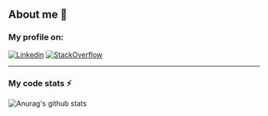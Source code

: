 ## About me 👋

<!--
**ryanlucaslemos/ryanlucaslemos** is a ✨ _special_ ✨ repository because its `README.md` (this file) appears on your GitHub profile.

Here are some ideas to get you started:

- 🔭 I’m currently working on ...
- 🌱 I’m currently learning ...
- 👯 I’m looking to collaborate on ...
- 🤔 I’m looking for help with ...
- 💬 Ask me about ...
- 📫 How to reach me: ...
- 😄 Pronouns: ...
- ⚡ Fun fact: ...
-->

### My profile on:
[![Linkedin](https://img.shields.io/badge/-LinkedIn-blue?style=flat&logo=Linkedin&logoColor=white)](https://www.linkedin.com/in/ryanlucaslemos) 
[![StackOverflow](https://img.shields.io/badge/-Stackoverflow-success?style=flat&logo=Stackoverflow&logoColor=white)](https://pt.stackoverflow.com/users/101413/ryan-lemos)
***

### My code stats ⚡
![Anurag's github stats](https://github-readme-stats.vercel.app/api?username=ryanlucaslemos&show_icons=true&theme=radical)
